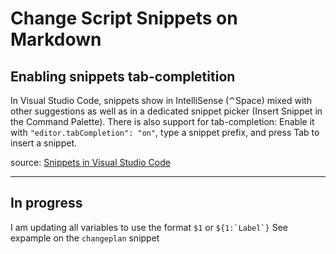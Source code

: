 # Change Script Snippets on Markdown


## Enabling snippets tab-completition
In Visual Studio Code, snippets show in IntelliSense (⌃Space) mixed with other suggestions as well as in a dedicated snippet picker (Insert Snippet in the Command Palette). There is also support for tab-completion: Enable it with `"editor.tabCompletion": "on"`, type a snippet prefix, and press Tab to insert a snippet.

source: [Snippets in Visual Studio Code](https://code.visualstudio.com/docs/editor/userdefinedsnippets)

---

## In progress
I am updating all variables to use the format `$1` or ```${1:`Label`}```
See expample on the `changeplan` snippet